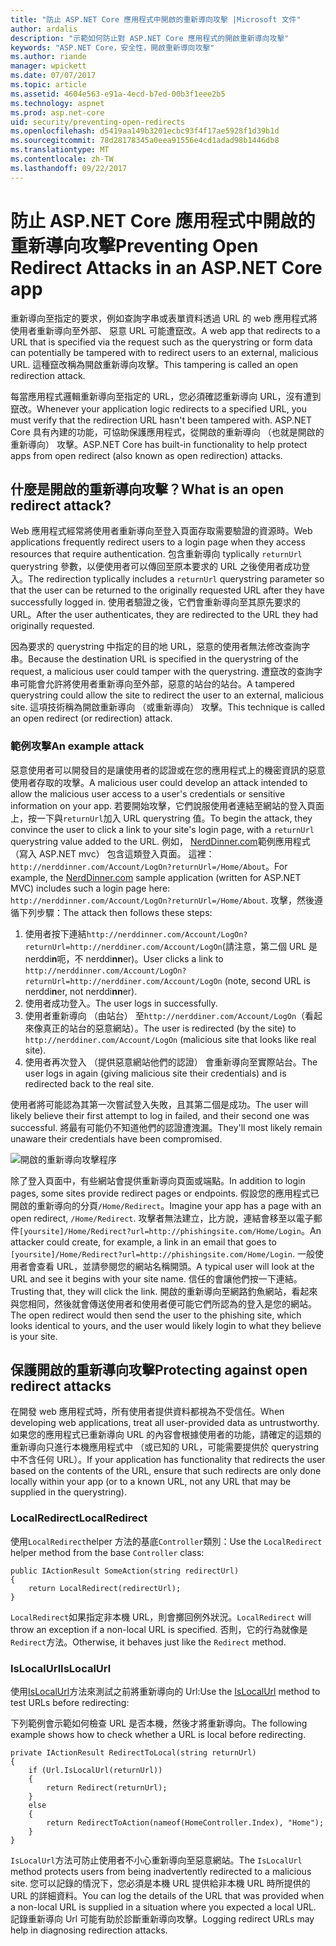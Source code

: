 ```yaml
---
title: "防止 ASP.NET Core 應用程式中開啟的重新導向攻擊 |Microsoft 文件"
author: ardalis
description: "示範如何防止對 ASP.NET Core 應用程式的開啟重新導向攻擊"
keywords: "ASP.NET Core，安全性，開啟重新導向攻擊"
ms.author: riande
manager: wpickett
ms.date: 07/07/2017
ms.topic: article
ms.assetid: 4604e563-e91a-4ecd-b7ed-00b3f1eee2b5
ms.technology: aspnet
ms.prod: asp.net-core
uid: security/preventing-open-redirects
ms.openlocfilehash: d5419aa149b3201ecbc93f4f17ae5928f1d39b1d
ms.sourcegitcommit: 78d28178345a0eea91556e4cd1adad98b1446db8
ms.translationtype: MT
ms.contentlocale: zh-TW
ms.lasthandoff: 09/22/2017
---
```

# <a name="preventing-open-redirect-attacks-in-an-aspnet-core-app"></a><span data-ttu-id="76fd3-104">防止 ASP.NET Core 應用程式中開啟的重新導向攻擊</span><span class="sxs-lookup"><span data-stu-id="76fd3-104">Preventing Open Redirect Attacks in an ASP.NET Core app</span></span>

<span data-ttu-id="76fd3-105">重新導向至指定的要求，例如查詢字串或表單資料透過 URL 的 web 應用程式將使用者重新導向至外部、 惡意 URL 可能遭竄改。</span><span class="sxs-lookup"><span data-stu-id="76fd3-105">A web app that redirects to a URL that is specified via the request such as the querystring or form data can potentially be tampered with to redirect users to an external, malicious URL.</span></span> <span data-ttu-id="76fd3-106">這種竄改稱為開啟重新導向攻擊。</span><span class="sxs-lookup"><span data-stu-id="76fd3-106">This tampering is called an open redirection attack.</span></span>

<span data-ttu-id="76fd3-107">每當應用程式邏輯重新導向至指定的 URL，您必須確認重新導向 URL，沒有遭到竄改。</span><span class="sxs-lookup"><span data-stu-id="76fd3-107">Whenever your application logic redirects to a specified URL, you must verify that the redirection URL hasn't been tampered with.</span></span> <span data-ttu-id="76fd3-108">ASP.NET Core 具有內建的功能，可協助保護應用程式，從開啟的重新導向 （也就是開啟的重新導向） 攻擊。</span><span class="sxs-lookup"><span data-stu-id="76fd3-108">ASP.NET Core has built-in functionality to help protect apps from open redirect (also known as open redirection) attacks.</span></span>

## <a name="what-is-an-open-redirect-attack"></a><span data-ttu-id="76fd3-109">什麼是開啟的重新導向攻擊？</span><span class="sxs-lookup"><span data-stu-id="76fd3-109">What is an open redirect attack?</span></span>

<span data-ttu-id="76fd3-110">Web 應用程式經常將使用者重新導向至登入頁面存取需要驗證的資源時。</span><span class="sxs-lookup"><span data-stu-id="76fd3-110">Web applications frequently redirect users to a login page when they access resources that require authentication.</span></span> <span data-ttu-id="76fd3-111">包含重新導向 typlically `returnUrl` querystring 參數，以便使用者可以傳回至原本要求的 URL 之後使用者成功登入。</span><span class="sxs-lookup"><span data-stu-id="76fd3-111">The redirection typlically includes a `returnUrl` querystring parameter so that the user can be returned to the originally requested URL after they have successfully logged in.</span></span> <span data-ttu-id="76fd3-112">使用者驗證之後，它們會重新導向至其原先要求的 URL。</span><span class="sxs-lookup"><span data-stu-id="76fd3-112">After the user authenticates, they are redirected to the URL they had originally requested.</span></span>

<span data-ttu-id="76fd3-113">因為要求的 querystring 中指定的目的地 URL，惡意的使用者無法修改查詢字串。</span><span class="sxs-lookup"><span data-stu-id="76fd3-113">Because the destination URL is specified in the querystring of the request, a malicious user could tamper with the querystring.</span></span> <span data-ttu-id="76fd3-114">遭竄改的查詢字串可能會允許將使用者重新導向至外部，惡意的站台的站台。</span><span class="sxs-lookup"><span data-stu-id="76fd3-114">A tampered querystring could allow the site to redirect the user to an external, malicious site.</span></span> <span data-ttu-id="76fd3-115">這項技術稱為開啟重新導向 （或重新導向） 攻擊。</span><span class="sxs-lookup"><span data-stu-id="76fd3-115">This technique is called an open redirect (or redirection) attack.</span></span>

### <a name="an-example-attack"></a><span data-ttu-id="76fd3-116">範例攻擊</span><span class="sxs-lookup"><span data-stu-id="76fd3-116">An example attack</span></span>

<span data-ttu-id="76fd3-117">惡意使用者可以開發目的是讓使用者的認證或在您的應用程式上的機密資訊的惡意使用者存取的攻擊。</span><span class="sxs-lookup"><span data-stu-id="76fd3-117">A malicious user could develop an attack intended to allow the malicious user access to a user's credentials or sensitive information on your app.</span></span> <span data-ttu-id="76fd3-118">若要開始攻擊，它們說服使用者連結至網站的登入頁面上，按一下與`returnUrl`加入 URL querystring 值。</span><span class="sxs-lookup"><span data-stu-id="76fd3-118">To begin the attack, they convince the user to click a link to your site's login page, with a `returnUrl` querystring value added to the URL.</span></span> <span data-ttu-id="76fd3-119">例如， [NerdDinner.com](http://nerddinner.com)範例應用程式 （寫入 ASP.NET mvc） 包含這類登入頁面。 這裡： ``http://nerddinner.com/Account/LogOn?returnUrl=/Home/About``。</span><span class="sxs-lookup"><span data-stu-id="76fd3-119">For example, the [NerdDinner.com](http://nerddinner.com) sample application (written for ASP.NET MVC) includes such a login page here: ``http://nerddinner.com/Account/LogOn?returnUrl=/Home/About``.</span></span> <span data-ttu-id="76fd3-120">攻擊，然後遵循下列步驟：</span><span class="sxs-lookup"><span data-stu-id="76fd3-120">The attack then follows these steps:</span></span>

1. <span data-ttu-id="76fd3-121">使用者按下連結``http://nerddinner.com/Account/LogOn?returnUrl=http://nerddiner.com/Account/LogOn``(請注意，第二個 URL 是 nerddi**n**呃，不 nerddi**nn**er)。</span><span class="sxs-lookup"><span data-stu-id="76fd3-121">User clicks a link to ``http://nerddinner.com/Account/LogOn?returnUrl=http://nerddiner.com/Account/LogOn`` (note, second URL is nerddi**n**er, not nerddi**nn**er).</span></span>
2. <span data-ttu-id="76fd3-122">使用者成功登入。</span><span class="sxs-lookup"><span data-stu-id="76fd3-122">The user logs in successfully.</span></span>
3. <span data-ttu-id="76fd3-123">使用者重新導向 （由站台） 至``http://nerddiner.com/Account/LogOn``（看起來像真正的站台的惡意網站）。</span><span class="sxs-lookup"><span data-stu-id="76fd3-123">The user is redirected (by the site) to ``http://nerddiner.com/Account/LogOn`` (malicious site that looks like real site).</span></span>
4. <span data-ttu-id="76fd3-124">使用者再次登入 （提供惡意網站他們的認證） 會重新導向至實際站台。</span><span class="sxs-lookup"><span data-stu-id="76fd3-124">The user logs in again (giving malicious site their credentials) and is redirected back to the real site.</span></span>

<span data-ttu-id="76fd3-125">使用者將可能認為其第一次嘗試登入失敗，且其第二個是成功。</span><span class="sxs-lookup"><span data-stu-id="76fd3-125">The user will likely believe their first attempt to log in failed, and their second one was successful.</span></span> <span data-ttu-id="76fd3-126">將最有可能仍不知道他們的認證遭洩漏。</span><span class="sxs-lookup"><span data-stu-id="76fd3-126">They'll most likely remain unaware their credentials have been compromised.</span></span>

![開啟的重新導向攻擊程序](preventing-open-redirects/_static/open-redirection-attack-process.png)

<span data-ttu-id="76fd3-128">除了登入頁面中，有些網站會提供重新導向頁面或端點。</span><span class="sxs-lookup"><span data-stu-id="76fd3-128">In addition to login pages, some sites provide redirect pages or endpoints.</span></span> <span data-ttu-id="76fd3-129">假設您的應用程式已開啟的重新導向的分頁``/Home/Redirect``。</span><span class="sxs-lookup"><span data-stu-id="76fd3-129">Imagine your app has a page with an open redirect, ``/Home/Redirect``.</span></span> <span data-ttu-id="76fd3-130">攻擊者無法建立，比方說，連結會移至以電子郵件``[yoursite]/Home/Redirect?url=http://phishingsite.com/Home/Login``。</span><span class="sxs-lookup"><span data-stu-id="76fd3-130">An attacker could create, for example, a link in an email that goes to ``[yoursite]/Home/Redirect?url=http://phishingsite.com/Home/Login``.</span></span> <span data-ttu-id="76fd3-131">一般使用者會查看 URL，並請參閱您的網站名稱開頭。</span><span class="sxs-lookup"><span data-stu-id="76fd3-131">A typical user will look at the URL and see it begins with your site name.</span></span> <span data-ttu-id="76fd3-132">信任的會讓他們按一下連結。</span><span class="sxs-lookup"><span data-stu-id="76fd3-132">Trusting that, they will click the link.</span></span> <span data-ttu-id="76fd3-133">開啟的重新導向至網路釣魚網站，看起來與您相同，然後就會傳送使用者和使用者便可能它們所認為的登入是您的網站。</span><span class="sxs-lookup"><span data-stu-id="76fd3-133">The open redirect would then send the user to the phishing site, which looks identical to yours, and the user would likely login to what they believe is your site.</span></span>

## <a name="protecting-against-open-redirect-attacks"></a><span data-ttu-id="76fd3-134">保護開啟的重新導向攻擊</span><span class="sxs-lookup"><span data-stu-id="76fd3-134">Protecting against open redirect attacks</span></span>

<span data-ttu-id="76fd3-135">在開發 web 應用程式時，所有使用者提供資料都視為不受信任。</span><span class="sxs-lookup"><span data-stu-id="76fd3-135">When developing web applications, treat all user-provided data as untrustworthy.</span></span> <span data-ttu-id="76fd3-136">如果您的應用程式已重新導向 URL 的內容會根據使用者的功能，請確定的這類的重新導向只進行本機應用程式中 （或已知的 URL，可能需要提供於 querystring 中不含任何 URL）。</span><span class="sxs-lookup"><span data-stu-id="76fd3-136">If your application has functionality that redirects the user based on the contents of the URL,  ensure that such redirects are only done locally within your app (or to a known URL, not any URL that may be supplied in the querystring).</span></span>

### <a name="localredirect"></a><span data-ttu-id="76fd3-137">LocalRedirect</span><span class="sxs-lookup"><span data-stu-id="76fd3-137">LocalRedirect</span></span>

<span data-ttu-id="76fd3-138">使用``LocalRedirect``helper 方法的基底`Controller`類別：</span><span class="sxs-lookup"><span data-stu-id="76fd3-138">Use the ``LocalRedirect`` helper method from the base `Controller` class:</span></span>

```
public IActionResult SomeAction(string redirectUrl)
{
    return LocalRedirect(redirectUrl);
}
```

<span data-ttu-id="76fd3-139">``LocalRedirect``如果指定非本機 URL，則會擲回例外狀況。</span><span class="sxs-lookup"><span data-stu-id="76fd3-139">``LocalRedirect`` will throw an exception if a non-local URL is specified.</span></span> <span data-ttu-id="76fd3-140">否則，它的行為就像是``Redirect``方法。</span><span class="sxs-lookup"><span data-stu-id="76fd3-140">Otherwise, it behaves just like the ``Redirect`` method.</span></span>

### <a name="islocalurl"></a><span data-ttu-id="76fd3-141">IsLocalUrl</span><span class="sxs-lookup"><span data-stu-id="76fd3-141">IsLocalUrl</span></span>

<span data-ttu-id="76fd3-142">使用[IsLocalUrl](https://docs.microsoft.com/aspnet/core/api/microsoft.aspnetcore.mvc.iurlhelper#Microsoft_AspNetCore_Mvc_IUrlHelper_IsLocalUrl_System_String_)方法來測試之前將重新導向的 Url:</span><span class="sxs-lookup"><span data-stu-id="76fd3-142">Use the [IsLocalUrl](https://docs.microsoft.com/aspnet/core/api/microsoft.aspnetcore.mvc.iurlhelper#Microsoft_AspNetCore_Mvc_IUrlHelper_IsLocalUrl_System_String_) method to test URLs before redirecting:</span></span>

<span data-ttu-id="76fd3-143">下列範例會示範如何檢查 URL 是否本機，然後才將重新導向。</span><span class="sxs-lookup"><span data-stu-id="76fd3-143">The following example shows how to check whether a URL is local before redirecting.</span></span>

```
private IActionResult RedirectToLocal(string returnUrl)
{
    if (Url.IsLocalUrl(returnUrl))
    {
        return Redirect(returnUrl);
    }
    else
    {
        return RedirectToAction(nameof(HomeController.Index), "Home");
    }
}
```

<span data-ttu-id="76fd3-144">`IsLocalUrl`方法可防止使用者不小心重新導向至惡意網站。</span><span class="sxs-lookup"><span data-stu-id="76fd3-144">The `IsLocalUrl` method protects users from being inadvertently redirected to a malicious site.</span></span> <span data-ttu-id="76fd3-145">您可以記錄的情況下，您必須是本機 URL 提供給非本機 URL 時所提供的 URL 的詳細資料。</span><span class="sxs-lookup"><span data-stu-id="76fd3-145">You can log the details of the URL that was provided when a non-local URL is supplied in a situation where you expected a local URL.</span></span> <span data-ttu-id="76fd3-146">記錄重新導向 Url 可能有助於診斷重新導向攻擊。</span><span class="sxs-lookup"><span data-stu-id="76fd3-146">Logging redirect URLs may help in diagnosing redirection attacks.</span></span>
